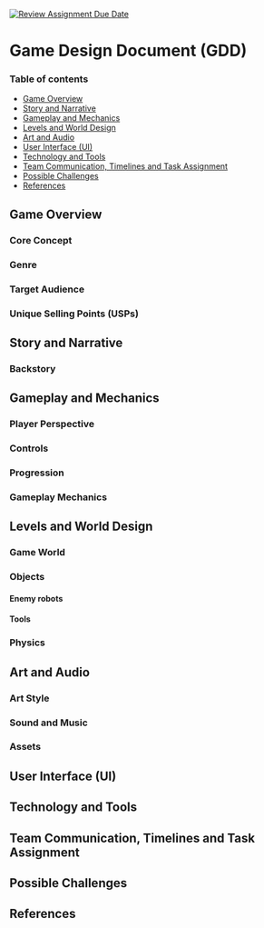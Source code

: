 [![Review Assignment Due Date](https://classroom.github.com/assets/deadline-readme-button-24ddc0f5d75046c5622901739e7c5dd533143b0c8e959d652212380cedb1ea36.svg)](https://classroom.github.com/a/0n2F_Zha)
# Game Design Document (GDD)

### Table of contents
* [Game Overview](#Game-Overview)
* [Story and Narrative](#Story-and-Narrative)
* [Gameplay and Mechanics](#Gameplay-and-Mechanics )
* [Levels and World Design](#Levels-and-World-Design)
* [Art and Audio](#Art-and-Audio)
* [User Interface (UI)](#User-Interface-(UI))
* [Technology and Tools](#Technology-and-Tools)
* [Team Communication, Timelines and Task Assignment](#Team-Communication-and-Task-Assignment)
* [Possible Challenges](#Possible-Challenges)
* [References](#references)


## Game Overview

### Core Concept


### Genre


### Target Audience



### Unique Selling Points (USPs)


## Story and Narrative

### Backstory


 
## Gameplay and Mechanics 


### Player Perspective


    
### Controls



### Progression


        
### Gameplay Mechanics



## Levels and World Design

### Game World


### Objects

#### Enemy robots


#### Tools


### Physics


## Art and Audio

### Art Style

### Sound and Music
### Assets

## User Interface (UI)



## Technology and Tools


## Team Communication, Timelines and Task Assignment

## Possible Challenges

## References 

